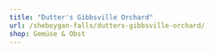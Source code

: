 ```yaml
---
title: "Dutter's Gibbsville Orchard"
url: /sheboygan-falls/dutters-gibbsville-orchard/
shop: Gemüse & Obst
---
```

